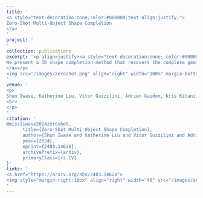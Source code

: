 ```yaml
---
title: '
<a style="text-decoration:none;color:#000000;text-align:justify;"> 
Zero-Shot Multi-Object Shape Completion  
</a>
'
project: '
'
collection: publications
excerpt: '<p align=justify><a style="text-decoration:none; color:#000000; align:justify;">
We present a 3D shape completion method that recovers the complete geometry of multiple objects in complex scenes from a single RGB-D image. Despite notable advancements in single object 3D shape completion, high-quality reconstructions in highly cluttered real-world multi-object scenes remains a challenge. To address this issue, we propose OctMAE, an architecture that leverages an Octree U-Net and a latent 3D MAE to achieve high-quality and near real-time multi-object shape completion through both local and global geometric reasoning. Because a naive 3D MAE can be computationally intractable and memory intensive even in the latent space, we introduce a novel occlusion masking strategy and adopt 3D rotary embeddings, which significantly improves the runtime and shape completion quality. To generalize to a wide range of objects in diverse scenes, we create a large-scale photorealistic dataset, featuring a diverse set of 12K 3D object models from the Objaverse dataset which are rendered in multi-object scenes with physics-based positioning. Our method outperforms the current state-of-the-art on both synthetic and real-world datasets and demonstrates a strong zero-shot capability.
</a></p>
<img src="/images/zeroshot.png" align="right" width="100%" margin-bottom="50px">
'
venue: '
<p>
Shun Iwase, Katherine Liu, Vitor Guizilini, Adrien Gaidon, Kris Kitani, Rares Ambrus, Sergey Zakharov
<br>
</p>
'
citation: '
@misc{iwase2024zeroshot,
      title={Zero-Shot Multi-Object Shape Completion}, 
      author={Shun Iwase and Katherine Liu and Vitor Guizilini and Adrien Gaidon and Kris Kitani and Rares Ambrus and Sergey Zakharov},
      year={2024},
      eprint={2403.14628},
      archivePrefix={arXiv},
      primaryClass={cs.CV}
}'
links: '
<a href="https://arxiv.org/abs/2403.14628">
<img style="margin-right:10px" align="right" width="40" src="/images/arxiv.png"></a>
'
---
```

